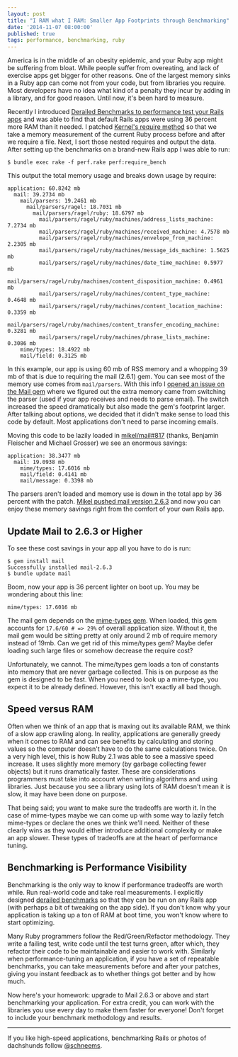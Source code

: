 ```yaml
---
layout: post
title: "I RAM what I RAM: Smaller App Footprints through Benchmarking"
date: '2014-11-07 08:00:00'
published: true
tags: performance, benchmarking, ruby
---
```


America is in the middle of an obesity epidemic, and your Ruby app might be suffering from bloat. While people suffer from overeating, and lack of exercise apps get bigger for other reasons. One of the largest memory sinks in a Ruby app can come not from your code, but from libraries you require. Most developers have no idea what kind of a penalty they incur by adding in a library, and for good reason. Until now, it's been hard to measure.

Recently I introduced [Derailed Benchmarks to performance test your Rails apps](https://github.com/schneems/derailed_benchmarks) and was able to find that default Rails apps were using 36 percent more RAM than it needed. I patched [Kernel's require method](https://github.com/schneems/derailed_benchmarks/blob/master/lib/derailed_benchmarks/tasks.rb#L134-L165) so that we take a memory measurement of the current Ruby process before and after we require a file. Next, I sort those nested requires and output the data. After setting up the benchmarks on a brand-new Rails app I was able to run:

```
$ bundle exec rake -f perf.rake perf:require_bench
```

This output the total memory usage and breaks down usage by require:

```
application: 60.8242 mb
  mail: 39.2734 mb
    mail/parsers: 19.2461 mb
      mail/parsers/ragel: 18.7031 mb
        mail/parsers/ragel/ruby: 18.6797 mb
          mail/parsers/ragel/ruby/machines/address_lists_machine: 7.2734 mb
          mail/parsers/ragel/ruby/machines/received_machine: 4.7578 mb
          mail/parsers/ragel/ruby/machines/envelope_from_machine: 2.2305 mb
          mail/parsers/ragel/ruby/machines/message_ids_machine: 1.5625 mb
          mail/parsers/ragel/ruby/machines/date_time_machine: 0.5977 mb
          mail/parsers/ragel/ruby/machines/content_disposition_machine: 0.4961 mb
          mail/parsers/ragel/ruby/machines/content_type_machine: 0.4648 mb
          mail/parsers/ragel/ruby/machines/content_location_machine: 0.3359 mb
          mail/parsers/ragel/ruby/machines/content_transfer_encoding_machine: 0.3281 mb
          mail/parsers/ragel/ruby/machines/phrase_lists_machine: 0.3086 mb
    mime/types: 18.4922 mb
    mail/field: 0.3125 mb
```

In this example, our app is using 60 mb of RSS memory and a whopping 39 mb of that is due to requiring the mail (2.6.1) gem. You can see most of the memory use comes from `mail/parsers`. With this info I [opened an issue on the Mail gem](https://github.com/mikel/mail/issues/812) where we figured out the extra memory came from switching the parser (used if your app receives and needs to parse email). The switch increased the speed dramatically but also made the gem's footprint larger. After talking about options, we decided that it didn't make sense to load this code by default. Most applications don't need to parse incoming emails.

Moving this code to be lazily loaded in [mikel/mail#817](https://github.com/mikel/mail/pull/817) (thanks, Benjamin Fleischer and Michael Grosser) we see an enormous savings:


```
application: 38.3477 mb
  mail: 19.0938 mb
    mime/types: 17.6016 mb
    mail/field: 0.4141 mb
    mail/message: 0.3398 mb
```

The parsers aren't loaded and memory use is down in the total app by 36 percent with the patch. [Mikel pushed mail version 2.6.3](https://github.com/mikel/mail/pull/817#issuecomment-61474145) and now you can enjoy these memory savings right from the comfort of your own Rails app.

## Update Mail to 2.6.3 or Higher

To see these cost savings in your app all you have to do is run:

```
$ gem install mail
Successfully installed mail-2.6.3
$ bundle update mail
```

Boom, now your app is 36 percent lighter on boot up. You may be wondering about this line:

```
mime/types: 17.6016 mb
```

The mail gem depends on the [mime-types gem](https://github.com/halostatue/mime-types/). When loaded, this gem accounts for `17.6/60 # => 29%` of overall application size. Without it, the mail gem would be sitting pretty at only around 2 mb of require memory instead of 19mb. Can we get rid of this mime/types gem? Maybe defer loading such large files or somehow decrease the require cost?

Unfortunately, we cannot. The mime/types gem loads a ton of constants into memory that are never garbage collected. This is on purpose as the gem is designed to be fast. When you need to look up a mime-type, you expect it to be already defined. However, this isn't exactly all bad though.

## Speed versus RAM

Often when we think of an app that is maxing out its available RAM, we think of a slow app crawling along. In reality, applications are generally greedy when it comes to RAM and can see benefits by calculating and storing values so the computer doesn't have to do the same calculations twice. On a very high level, this is how Ruby 2.1 was able to see a massive speed increase. It uses slightly more memory (by garbage collecting fewer objects) but it runs dramatically faster. These are considerations programmers must take into account when writing algorithms and using libraries. Just because you see a library using lots of RAM doesn't mean it is slow, it may have been done on purpose.

That being said; you want to make sure the tradeoffs are worth it. In the case of mime-types maybe we can come up with some way to lazily fetch mime-types or declare the ones we think we'll need. Neither of these clearly wins as they would either introduce additional complexity or make an app slower. These types of tradeoffs are at the heart of performance tuning.

## Benchmarking is Performance Visibility

Benchmarking is the only way to know if performance tradeoffs are worth while. Run real-world code and take real measurements. I explicitly designed [derailed benchmarks](https://github.com/schneems/derailed_benchmarks) so that they can be run on any Rails app (with perhaps a bit of tweaking on the app side). If you don't know why your application is taking up a ton of RAM at boot time, you won't know where to start optimizing.

Many Ruby programmers follow the Red/Green/Refactor methodology. They write a failing test, write code until the test turns green,  after which, they refactor their code to be maintainable and easier to work with. Similarly when performance-tuning an application, if you have a set of repeatable benchmarks, you can take measurements before and after your patches, giving you instant feedback as to whether things got better and by how much.

Now here's your homework: upgrade to Mail 2.6.3 or above and start benchmarking your application. For extra credit, you can work with the libraries you use every day to make them faster for everyone! Don't forget to include your benchmark methodology and results.

---
If you like high-speed applications, benchmarking Rails or photos of dachshunds follow [@schneems](https://twitter.com/schneems).

